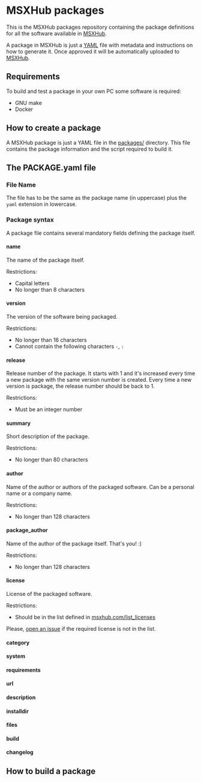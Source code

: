 # MSXHub packages

This is the MSXHub packages repository containing the package definitions for all the software available in [MSXHub](https://msxhub.com).

A package in MSXHub is just a [YAML](https://en.wikipedia.org/wiki/YAML) file with metadata and instructions on how to generate it. Once approved it will be automatically uploaded to [MSXHub](https://msxhub.com).

## Requirements

To build and test a package in your own PC some software is required:

* GNU make
* Docker

## How to create a package

A MSXHub package is just a YAML file in the [packages/](https://github.com/fr3nd/msxhub-packages/tree/master/packages) directory. This file contains the package information and the script required to build it.

## The PACKAGE.yaml file

### File Name

The file has to be the same as the package name (in uppercase) plus the `yaml` extension in lowercase.

### Package syntax

A package file contains several mandatory fields defining the package itself.

#### name

The name of the package itself.

Restrictions:
* Capital letters
* No longer than 8 characters

#### version

The version of the software being packaged.

Restrictions:
* No longer than 16 characters
* Cannot contain the following characters `-`, `:`

#### release

Release number of the package.
It starts with 1 and it's increased every time a new package with the same version number is created.
Every time a new version is package, the release number should be back to 1.

Restrictions:
* Must be an integer number

#### summary

Short description of the package.

Restrictions:
* No longer than 80 characters

#### author

Name of the author or authors of the packaged software. Can be a personal name or a company name.

Restrictions:
* No longer than 128 characters

#### package_author

Name of the author of the package itself. That's you! :)

Restrictions:
* No longer than 128 characters

#### license

License of the packaged software.

Restrictions:
* Should be in the list defined in [msxhub.com/list_licenses](https://msxhub.com/list_licenses)

Please, [open an issue](https://github.com/fr3nd/msxhub-packages/issues/new) if the required license is not in the list.

#### category

#### system

#### requirements

#### url

#### description

#### installdir

#### files

#### build

#### changelog


## How to build a package
